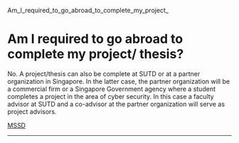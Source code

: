 Am_I_required_to_go_abroad_to_complete_my_project_



Am I required to go abroad to complete my project/ thesis?
==========================================================

No. A project/thesis can also be complete at SUTD or at a partner organization in Singapore. In the latter case, the partner organization will be a commercial firm or a Singapore Government agency where a student completes a project in the area of cyber security. In this case a faculty advisor at SUTD and a co-advisor at the partner organization will serve as project advisors.

[MSSD](https://www.sutd.edu.sg/tag/mssd/)

---

